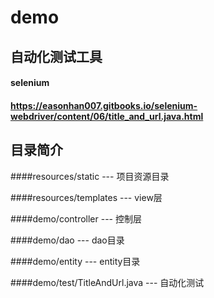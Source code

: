 # demo  

## 自动化测试工具
#### selenium 
#### https://easonhan007.gitbooks.io/selenium-webdriver/content/06/title_and_url.java.html
## 

## 目录简介
####resources/static    --- 项目资源目录

####resources/templates --- view层

####demo/controller --- 控制层

####demo/dao --- dao目录

####demo/entity --- entity目录

####demo/test/TitleAndUrl.java --- 自动化测试
